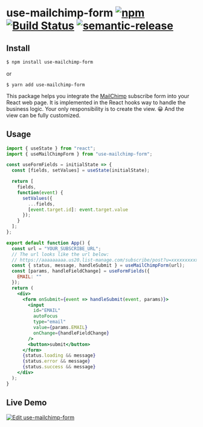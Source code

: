 # use-mailchimp-form [![npm](https://img.shields.io/npm/v/use-mailchimp-form)](https://www.npmjs.com/package/use-mailchimp-form) [![Build Status](https://travis-ci.com/imgarylai/use-mailchimp-form.svg?branch=master)](https://travis-ci.com/imgarylai/use-mailchimp-form) [![semantic-release](https://img.shields.io/badge/%20%20%F0%9F%93%A6%F0%9F%9A%80-semantic--release-e10079.svg)](https://github.com/semantic-release/semantic-release)

## Install

```bash
$ npm install use-mailchimp-form
```
or
```base
$ yarn add use-mailchimp-form
```

This package helps you integrate the [MailChimp](https://mailchimp.com/) subscribe form into your React web page.
It is implemented in the React hooks way to handle the business logic. Your only responsibility is to create the view. 😀 And the view can be fully customized.      
  
## Usage

```jsx
import { useState } from "react";
import { useMailChimpForm } from "use-mailchimp-form";

const useFormFields = initialState => {
  const [fields, setValues] = useState(initialState);

  return [
    fields,
    function(event) {
      setValues({
        ...fields,
        [event.target.id]: event.target.value
      });
    }
  ];
};

export default function App() {
  const url = "YOUR_SUBSCRIBE_URL";
  // The url looks like the url below:
  // https://aaaaaaaaa.us20.list-manage.com/subscribe/post?u=xxxxxxxxxxxxxxxxxx&amp;id=yyyyyyyyyy
  const { status, message, handleSubmit } = useMailChimpForm(url);
  const [params, handleFieldChange] = useFormFields({
    EMAIL: ""
  });
  return (
    <div>
      <form onSubmit={event => handleSubmit(event, params)}>
        <input
          id="EMAIL"
          autoFocus
          type="email"
          value={params.EMAIL}
          onChange={handleFieldChange}
        />
        <button>submit</button>
      </form>
      {status.loading && message}
      {status.error && message}
      {status.success && message}
    </div>
  );
}

```

## Live Demo

[![Edit use-mailchimp-form](https://codesandbox.io/static/img/play-codesandbox.svg)](https://codesandbox.io/s/use-mailchimp-form-7r3br?fontsize=14&hidenavigation=1&theme=dark)
